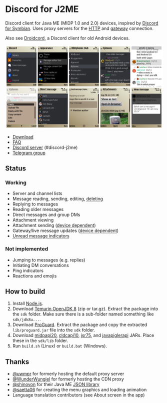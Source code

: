 # Discord for J2ME
Discord client for Java ME (MIDP 1.0 and 2.0) devices, inspired by [Discord for Symbian](https://github.com/uwmpr/discord-symbian-fixed). Uses proxy servers for the [HTTP](/proxy/) and [gateway](https://github.com/gtrxAC/discord-j2me-server) connection.

Also see [Droidcord](https://github.com/leap0x7b/Droidcord), a Discord client for old Android devices.

![Screenshots](img/screenshots.png)

* [Download](https://github.com/gtrxAC/discord-j2me/releases/latest)
* [FAQ](https://github.com/gtrxAC/discord-j2me/wiki/FAQ)
* [Discord server](https://discord.gg/2GKuJjQagp) (#discord-j2me)
* [Telegram group](https://t.me/dscforsymbian)

## Status
### Working
* Server and channel lists
* Message reading, sending, editing, <abbr title="Only your own messages">deleting</abbr>
* Replying to messages
* Reading older messages
* Direct messages and group DMs
* Attachment viewing
* Attachment sending (<abbr title="Requires FileConnection API or HTML browser with file uploading support">device dependent</abbr>)
* Gateway/live message updates (<abbr title="Not supported on MIDP 1.0">device dependent</abbr>)
* <abbr title="Not in sync with official clients">Unread message indicators</abbr>

### Not implemented
* Jumping to messages (e.g. replies)
* Initiating DM conversations
* Ping indicators
* Reactions and emojis

## How to build
1. Install [Node.js](https://nodejs.org).
2. Download [Temurin OpenJDK 8](https://adoptium.net/temurin/releases/?version=8&package=jdk) (zip or tar.gz). Extract the package into the `sdk` folder. Make sure there is a sub-folder named something like `sdk/jdk8u...`.
3. Download [ProGuard](https://github.com/Guardsquare/proguard/releases/latest). Extract the package and copy the extracted `lib/proguard.jar` file into the `sdk` folder.
4. Download [midpapi20](https://github.com/vipaoL/j2me-build-tools/raw/c1598b6916f2ba2ad5be1c0accd1ed2a54c156f3/WTK2.5.2/lib/midpapi20.jar), [cldcapi10](https://github.com/vipaoL/j2me-build-tools/raw/c1598b6916f2ba2ad5be1c0accd1ed2a54c156f3/WTK2.5.2/lib/cldcapi10.jar), [jsr75](https://github.com/vipaoL/j2me-build-tools/raw/c1598b6916f2ba2ad5be1c0accd1ed2a54c156f3/WTK2.5.2/lib/jsr75.jar), and [javapiglerapi](https://github.com/vipaoL/j2me-build-tools/raw/refs/heads/master/lib/javapiglerapi.jar) JARs. Place these in the `sdk/lib` folder.
5. Run `build.sh` (Linux) or `build.bat` (Windows).

## Thanks
* [@uwmpr](https://github.com/uwmpr) for formerly hosting the default proxy server
* [@WunderWungiel](https://github.com/WunderWungiel) for formerly hosting the CDN proxy
* [@shinovon](https://github.com/shinovon) for their Java ME [JSON library](https://github.com/shinovon/NNJSON)
* [@saetta06](https://github.com/saetta06) for creating the menu graphics and loading animation
* Language translation contributors (see About screen in the app)